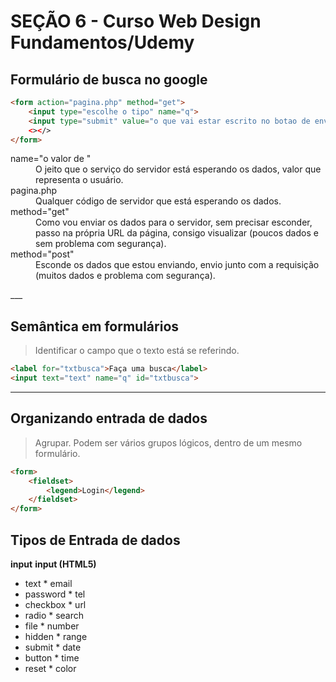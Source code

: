 # SEÇÃO 6 - Curso Web Design Fundamentos/Udemy

## Formulário de busca no google

```html
<form action="pagina.php" method="get">
    <input type="escolhe o tipo" name="q">
    <input type="submit" value="o que vai estar escrito no botao de enviar">
    <></>
</form>
```
<dl>
<dt>name="o valor de "</dt>
<dd>O jeito que o serviço do servidor está esperando os dados, valor que representa o usuário.</dd>

<dt>pagina.php</dt>
<dd>Qualquer código de servidor que está esperando os dados.</dd>

<dt>method="get"</dt>
<dd>Como vou enviar os dados para o servidor, sem precisar esconder, passo na própria URL da página, consigo visualizar (poucos dados e sem problema com segurança).</dd>

<dt>method="post"</dt>
<dd>Esconde os dados que estou enviando, envio junto com a requisição (muitos dados e problema com segurança).</dd>
</dl>
___

## Semântica em formulários
> Identificar o campo que o texto está se referindo.

```html
<label for="txtbusca">Faça uma busca</label>
<input text="text" name="q" id="txtbusca">
```
___

## Organizando entrada de dados
> Agrupar. Podem ser vários grupos lógicos, dentro de um mesmo formulário.

```html
<form>
    <fieldset>
        <legend>Login</legend>
    </fieldset>
</form>
```
## Tipos de Entrada de dados

  **input**        **input (HTML5)**
* text              * email
* password          * tel 
* checkbox          * url
* radio             * search
* file              * number
* hidden            * range
* submit            * date
* button            * time
* reset             * color

